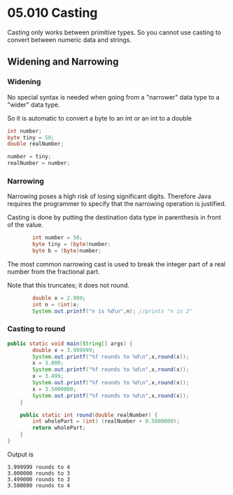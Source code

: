 # 05.010 Casting

Casting only works between primitive types.  So you cannot use casting to convert between numeric data and strings.

## Widening and Narrowing

### Widening

No special syntax is needed when going from a "narrower" data type to a "wider" data type.

So it is automatic to convert a byte to an int or an int to a double

```java
int number;
byte tiny = 50;
double realNumber;

number = tiny;
realNumber = number;
```

### Narrowing

Narrowing poses a high risk of losing significant digits.  Therefore Java requires the programmer to specify that the narrowing operation is justified.

Casting is done by putting the destination data type in parenthesis in front of the value.

```java
        int number = 50;
        byte tiny = (byte)number;
        byte b = (byte)number;
```

The most common narrowing cast is used to break the integer part of a real number from the fractional part.

Note that this truncates; it does not round.

```java
        double x = 2.999;
        int n = (int)x;
        System.out.printf("n is %d\n",n); //prints "n is 2"
```

###  Casting to round

```java
public static void main(String[] args) {
        double x = 3.999999;
        System.out.printf("%f rounds to %d\n",x,round(x));
        x = 3.000;
        System.out.printf("%f rounds to %d\n",x,round(x));
        x = 3.499;
        System.out.printf("%f rounds to %d\n",x,round(x));
        x = 3.5000000;
        System.out.printf("%f rounds to %d\n",x,round(x));
    }

    public static int round(double realNumber) {
        int wholePart = (int) (realNumber + 0.5000000);
        return wholePart;
    }
}
```

Output is

```text
3.999999 rounds to 4
3.000000 rounds to 3
3.499000 rounds to 3
3.500000 rounds to 4
```